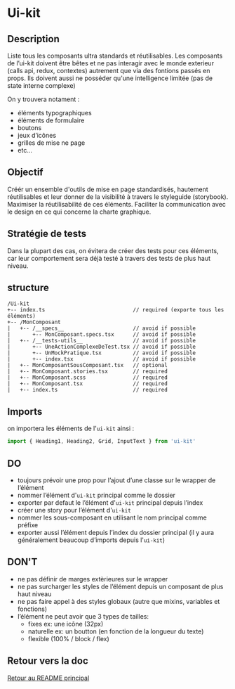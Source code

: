 # Ui-kit

## Description

Liste tous les composants ultra standards et réutilisables. Les composants de l’ui-kit doivent être bêtes et ne pas interagir avec le monde exterieur (calls api, redux, contextes) autrement que via des fontions passés en props. Ils doivent aussi ne posséder qu'une intelligence limitée (pas de state interne complexe)

On y trouvera notament :

- éléments typographiques
- éléments de formulaire
- boutons
- jeux d’icônes
- grilles de mise ne page
- etc...

## Objectif

Créér un ensemble d'outils de mise en page standardisés, hautement réutilisables et leur donner de la visibilité à travers le styleguide (storybook). Maximiser la réutilisabilité de ces éléments. Faciliter la communication avec le design en ce qui concerne la charte graphique.

## Stratégie de tests

Dans la plupart des cas, on évitera de créer des tests pour ces éléments, car leur comportement sera déjà testé à travers des tests de plus haut niveau.

## structure

```
/Ui-kit
+-- index.ts                            // required (exporte tous les éléments)
+-- /MonComposant
|   +-- /__specs__                      // avoid if possible
|       +-- MonComposant.specs.tsx      // avoid if possible
|   +-- /__tests-utils__                // avoid if possible
|       +-- UneActionComplexeDeTest.tsx // avoid if possible
|       +-- UnMockPratique.tsx          // avoid if possible
|       +-- index.tsx                   // avoid if possible
|   +-- MonComposantSousComposant.tsx   // optional
|   +-- MonComposant.stories.tsx        // required
|   +-- MonComposant.scss               // required
|   +-- MonComposant.tsx                // required
|   +-- index.ts                        // required

```

## Imports

on importera les éléments de l'`ui-kit` ainsi :

```js
import { Heading1, Heading2, Grid, InputText } from 'ui-kit'
```

## DO

- toujours prévoir une prop pour l’ajout d’une classe sur le wrapper de l’élément
- nommer l’élément d'`ui-kit` principal comme le dossier
- exporter par defaut le l’élément d'`ui-kit` principal depuis l’index
- créer une story pour l’élément d'`ui-kit`
- nommer les sous-composant en utilisant le nom principal comme préfixe
- exporter aussi l’élément depuis l’index du dossier principal (il y aura généralement beaucoup d’imports depuis l'`ui-kit`)

## DON'T

- ne pas définir de marges extèrieures sur le wrapper
- ne pas surcharger les styles de l’élément depuis un composant de plus haut niveau
- ne pas faire appel à des styles globaux (autre que mixins, variables et fonctions)
- l’élément ne peut avoir que 3 types de tailles:
  - fixes ex: une icône (32px)
  - naturelle ex: un boutton (en fonction de la longueur du texte)
  - flexible (100% / block / flex)

## Retour vers la doc

[Retour au README principal](../README.md)
